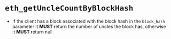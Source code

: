 # `eth_getUncleCountByBlockHash`

* If the client has a block associated with the block hash in the `block_hash` parameter it **MUST** return the number of uncles the block has, otherwise it **MUST** return null.